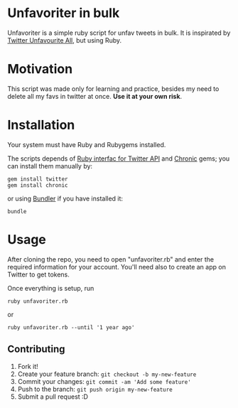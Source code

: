 # Unfavoriter in bulk

Unfavoriter is a simple ruby script for unfav tweets in bulk. It is inspirated
by [Twitter Unfavourite All](https://github.com/whitewhim2718/Twitter_Unfavourite_All),
but using Ruby.

# Motivation

This script was made only for learning and practice, besides my need to
delete all my favs in twitter at once. **Use it at your own risk**.

# Installation

Your system must have Ruby and Rubygems installed.

The scripts depends of [Ruby interfac for Twitter API](https://github.com/sferik/twitter) and
[Chronic](https://github.com/mojombo/chronic) gems; you can install them manually by:

```console
gem install twitter
gem install chronic
```

or using [Bundler](http://bundler.io/) if you have installed it:

```console
bundle
```

# Usage

After cloning the repo, you need to open "unfavoriter.rb" and enter the
required information for your account. You'll need also to create an app
on Twitter to get tokens.

Once everything is setup, run

```console
ruby unfavoriter.rb
```

or

```console
ruby unfavoriter.rb --until '1 year ago'
```


## Contributing

1. Fork it!
2. Create your feature branch: `git checkout -b my-new-feature`
3. Commit your changes: `git commit -am 'Add some feature'`
4. Push to the branch: `git push origin my-new-feature`
5. Submit a pull request :D
